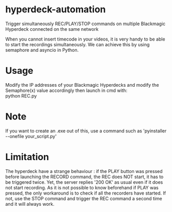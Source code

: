 # hyperdeck-automation
Trigger simultaneously REC/PLAY/STOP commands on multiple Blackmagic Hyperdeck connected on the same network

When you cannot insert timecode in your videos, it is very handy to be able to start the recordings simultaneously.
We can achieve this by using semaphore and asyncio in Python.

# Usage
Modify the IP addresses of your Blackmagic Hyperdecks and modify the Semaphore(x) value accordingly then launch in cmd with:
<br>python REC.py

# Note
If you want to create an .exe out of this, use a command such as 'pyinstaller --onefile your_script.py'

# Limitation
The hyperdeck have a strange behaviour : if the PLAY button was pressed before launching the RECORD command, the REC does NOT start, 
it has to be triggered twice. Yet, the server replies '200 OK' as usual even if it does not start recording. 
As it is not possible to know beforehand if PLAY was pressed, the only workaround is to check if all the recorders have started. 
If not, use the STOP command and trigger the REC command a second time and it will always work.



